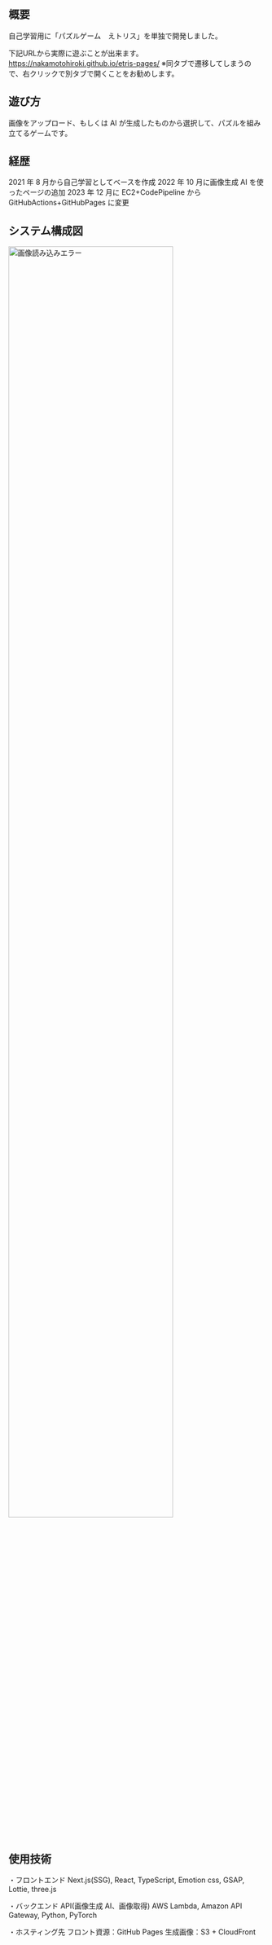 ## 概要

自己学習用に「パズルゲーム　えトリス」を単独で開発しました。

下記URLから実際に遊ぶことが出来ます。
https://nakamotohiroki.github.io/etris-pages/
※同タブで遷移してしまうので、右クリックで別タブで開くことをお勧めします。

## 遊び方

画像をアップロード、もしくは AI が生成したものから選択して、パズルを組み立てるゲームです。

## 経歴

2021 年 8 月から自己学習としてベースを作成
2022 年 10 月に画像生成 AI を使ったページの追加
2023 年 12 月に EC2+CodePipeline から GitHubActions+GitHubPages に変更

## システム構成図

<img src="https://github.com/nakamotohiroki/etris-pages/assets/85219228/50044073-dfb1-466e-85ec-0cca4710b47b" width="80%" alt="画像読み込みエラー">

## 使用技術

・フロントエンド
Next.js(SSG), React, TypeScript, Emotion css, GSAP, Lottie, three.js

・バックエンド API(画像生成 AI、画像取得)
AWS Lambda, Amazon API Gateway, Python, PyTorch

・ホスティング先
フロント資源：GitHub Pages
生成画像：S3 + CloudFront
